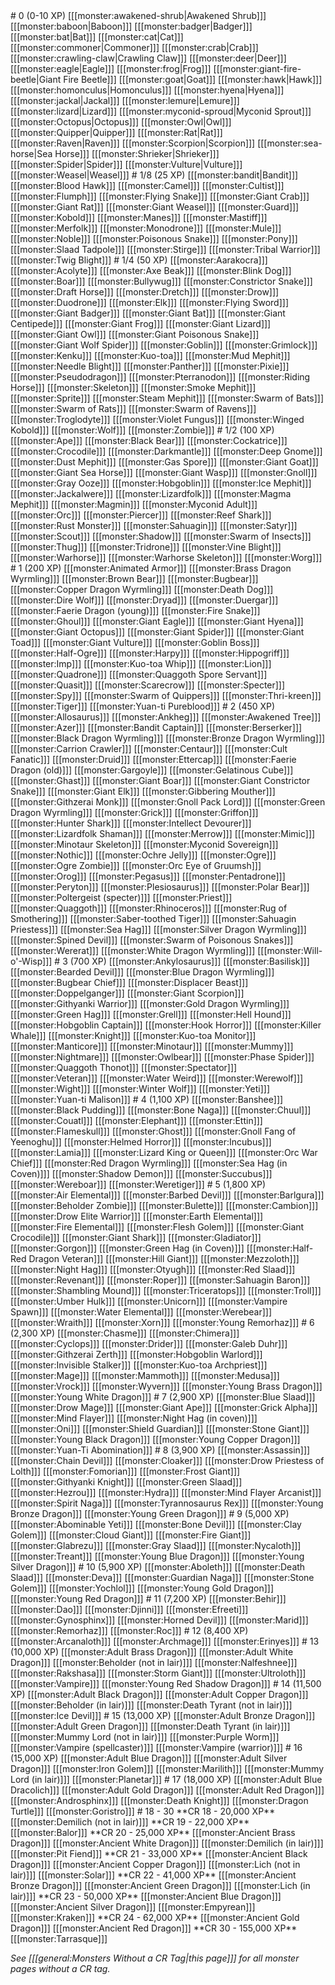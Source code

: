 <div class="chart" markdown="1">
<div class="subchart" markdown="1">
# 0 (0-10 XP)
[[[monster:awakened-shrub|Awakened Shrub]]]
[[[monster:baboon|Baboon]]]
[[[monster:badger|Badger]]]
[[[monster:bat|Bat]]]
[[[monster:cat|Cat]]]
[[[monster:commoner|Commoner]]]
[[[monster:crab|Crab]]]
[[[monster:crawling-claw|Crawling Claw]]]
[[[monster:deer|Deer]]]
[[[monster:eagle|Eagle]]]
[[[monster:frog|Frog]]]
[[[monster:giant-fire-beetle|Giant Fire Beetle]]]
[[[monster:goat|Goat]]]
[[[monster:hawk|Hawk]]]
[[[monster:homonculus|Homonculus]]]
[[[monster:hyena|Hyena]]]
[[[monster:jackal|Jackal]]]
[[[monster:lemure|Lemure]]]
[[[monster:lizard|Lizard]]]
[[[monster:myconid-sproud|Myconid Sprout]]]
[[[monster:Octopus|Octopus]]]
[[[monster:Owl|Owl]]]
[[[monster:Quipper|Quipper]]]
[[[monster:Rat|Rat]]]
[[[monster:Raven|Raven]]]
[[[monster:Scorpion|Scorpion]]]
[[[monster:sea-horse|Sea Horse]]]
[[[monster:Shrieker|Shrieker]]]
[[[monster:Spider|Spider]]]
[[[monster:Vulture|Vulture]]]
[[[monster:Weasel|Weasel]]]
# 1/8 (25 XP)
[[[monster:bandit|Bandit]]]
[[[monster:Blood Hawk]]]
[[[monster:Camel]]]
[[[monster:Cultist]]]
[[[monster:Flumph]]]
[[[monster:Flying Snake]]]
[[[monster:Giant Crab]]]
[[[monster:Giant Rat]]]
[[[monster:Giant Weasel]]]
[[[monster:Guard]]]
[[[monster:Kobold]]]
[[[monster:Manes]]]
[[[monster:Mastiff]]]
[[[monster:Merfolk]]]
[[[monster:Monodrone]]]
[[[monster:Mule]]]
[[[monster:Noble]]]
[[[monster:Poisonous Snake]]]
[[[monster:Pony]]]
[[[monster:Slaad Tadpole]]]
[[[monster:Stirge]]]
[[[monster:Tribal Warrior]]]
[[[monster:Twig Blight]]]
# 1/4 (50 XP)
[[[monster:Aarakocra]]]
[[[monster:Acolyte]]]
[[[monster:Axe Beak]]]
[[[monster:Blink Dog]]]
[[[monster:Boar]]]
[[[monster:Bullywug]]]
[[[monster:Constrictor Snake]]]
[[[monster:Draft Horse]]]
[[[monster:Dretch]]]
[[[monster:Drow]]]
[[[monster:Duodrone]]]
[[[monster:Elk]]]
[[[monster:Flying Sword]]]
[[[monster:Giant Badger]]]
[[[monster:Giant Bat]]]
[[[monster:Giant Centipede]]]
[[[monster:Giant Frog]]]
[[[monster:Giant Lizard]]]
[[[monster:Giant Owl]]]
[[[monster:Giant Poisonous Snake]]]
[[[monster:Giant Wolf Spider]]]
[[[monster:Goblin]]]
[[[monster:Grimlock]]]
[[[monster:Kenku]]]
[[[monster:Kuo-toa]]]
[[[monster:Mud Mephit]]]
[[[monster:Needle Blight]]]
[[[monster:Panther]]]
[[[monster:Pixie]]]
[[[monster:Pseudodragon]]]
[[[monster:Pterranodon]]]
[[[monster:Riding Horse]]]
[[[monster:Skeleton]]]
[[[monster:Smoke Mephit]]]
[[[monster:Sprite]]]
[[[monster:Steam Mephit]]]
[[[monster:Swarm of Bats]]]
[[[monster:Swarm of Rats]]]
[[[monster:Swarm of Ravens]]]
[[[monster:Troglodyte]]]
[[[monster:Violet Fungus]]]
[[[monster:Winged Kobold]]]
[[[monster:Wolf]]]
[[[monster:Zombie]]]
# 1/2 (100 XP)
[[[monster:Ape]]]
[[[monster:Black Bear]]]
[[[monster:Cockatrice]]]
[[[monster:Crocodile]]]
[[[monster:Darkmantle]]]
[[[monster:Deep Gnome]]]
[[[monster:Dust Mephit]]]
[[[monster:Gas Spore]]]
[[[monster:Giant Goat]]]
[[[monster:Giant Sea Horse]]]
[[[monster:Giant Wasp]]]
[[[monster:Gnoll]]]
[[[monster:Gray Ooze]]]
[[[monster:Hobgoblin]]]
[[[monster:Ice Mephit]]]
[[[monster:Jackalwere]]]
[[[monster:Lizardfolk]]]
[[[monster:Magma Mephit]]]
[[[monster:Magmin]]]
[[[monster:Myconid Adult]]]
[[[monster:Orc]]]
[[[monster:Piercer]]]
[[[monster:Reef Shark]]]
[[[monster:Rust Monster]]]
[[[monster:Sahuagin]]]
[[[monster:Satyr]]]
[[[monster:Scout]]]
[[[monster:Shadow]]]
[[[monster:Swarm of Insects]]]
[[[monster:Thug]]]
[[[monster:Tridrone]]]
[[[monster:Vine Blight]]]
[[[monster:Warhorse]]]
[[[monster:Warhorse Skeleton]]]
[[[monster:Worg]]]
# 1 (200 XP)
[[[monster:Animated Armor]]]
[[[monster:Brass Dragon Wyrmling]]]
[[[monster:Brown Bear]]]
[[[monster:Bugbear]]]
[[[monster:Copper Dragon Wyrmling]]]
[[[monster:Death Dog]]]
[[[monster:Dire Wolf]]]
[[[monster:Dryad]]]
[[[monster:Duergar]]]
[[[monster:Faerie Dragon (young)]]]
[[[monster:Fire Snake]]]
[[[monster:Ghoul]]]
[[[monster:Giant Eagle]]]
[[[monster:Giant Hyena]]]
[[[monster:Giant Octopus]]]
[[[monster:Giant Spider]]]
[[[monster:Giant Toad]]]
[[[monster:Giant Vulture]]]
[[[monster:Goblin Boss]]]
[[[monster:Half-Ogre]]]
[[[monster:Harpy]]]
[[[monster:Hippogriff]]]
[[[monster:Imp]]]
[[[monster:Kuo-toa Whip]]]
[[[monster:Lion]]]
[[[monster:Quadrone]]]
[[[monster:Quaggoth Spore Servant]]]
[[[monster:Quasit]]]
[[[monster:Scarecrow]]]
[[[monster:Specter]]]
[[[monster:Spy]]]
[[[monster:Swarm of Quippers]]]
[[[monster:Thri-kreen]]]
[[[monster:Tiger]]]
[[[monster:Yuan-ti Pureblood]]]
# 2 (450 XP)
[[[monster:Allosaurus]]]
[[[monster:Ankheg]]]
[[[monster:Awakened Tree]]]
[[[monster:Azer]]]
[[[monster:Bandit Captain]]]
[[[monster:Berserker]]]
[[[monster:Black Dragon Wyrmling]]]
[[[monster:Bronze Dragon Wyrmling]]]
[[[monster:Carrion Crawler]]]
[[[monster:Centaur]]]
[[[monster:Cult Fanatic]]]
[[[monster:Druid]]]
[[[monster:Ettercap]]]
[[[monster:Faerie Dragon (old)]]]
[[[monster:Gargoyle]]]
[[[monster:Gelatinous Cube]]]
[[[monster:Ghast]]]
[[[monster:Giant Boar]]]
[[[monster:Giant Constrictor Snake]]]
[[[monster:Giant Elk]]]
[[[monster:Gibbering Mouther]]]
[[[monster:Githzerai Monk]]]
[[[monster:Gnoll Pack Lord]]]
[[[monster:Green Dragon Wyrmling]]]
[[[monster:Grick]]]
[[[monster:Griffon]]]
[[[monster:Hunter Shark]]]
[[[monster:Intellect Devourer]]]
[[[monster:Lizardfolk Shaman]]]
[[[monster:Merrow]]]
[[[monster:Mimic]]]
[[[monster:Minotaur Skeleton]]]
[[[monster:Myconid Sovereign]]]
[[[monster:Nothic]]]
[[[monster:Ochre Jelly]]]
[[[monster:Ogre]]]
[[[monster:Ogre Zombie]]]
[[[monster:Orc Eye of Gruumsh]]]
[[[monster:Orog]]]
[[[monster:Pegasus]]]
[[[monster:Pentadrone]]]
[[[monster:Peryton]]]
[[[monster:Plesiosaurus]]]
[[[monster:Polar Bear]]]
[[[monster:Poltergeist (specter)]]]
[[[monster:Priest]]]
[[[monster:Quaggoth]]]
[[[monster:Rhinoceros]]]
[[[monster:Rug of Smothering]]]
[[[monster:Saber-toothed Tiger]]]
[[[monster:Sahuagin Priestess]]]
[[[monster:Sea Hag]]]
[[[monster:Silver Dragon Wyrmling]]]
[[[monster:Spined Devil]]]
[[[monster:Swarm of Poisonous Snakes]]]
[[[monster:Wererat]]]
[[[monster:White Dragon Wyrmling]]]
[[[monster:Will-o'-Wisp]]]
# 3 (700 XP)
[[[monster:Ankylosaurus]]]
[[[monster:Basilisk]]]
[[[monster:Bearded Devil]]]
[[[monster:Blue Dragon Wyrmling]]]
[[[monster:Bugbear Chief]]]
[[[monster:Displacer Beast]]]
[[[monster:Doppelganger]]]
[[[monster:Giant Scorpion]]]
[[[monster:Githyanki Warrior]]]
[[[monster:Gold Dragon Wyrmling]]]
[[[monster:Green Hag]]]
[[[monster:Grell]]]
[[[monster:Hell Hound]]]
[[[monster:Hobgoblin Captain]]]
[[[monster:Hook Horror]]]
[[[monster:Killer Whale]]]
[[[monster:Knight]]]
[[[monster:Kuo-toa Monitor]]]
[[[monster:Manticore]]]
[[[monster:Minotaur]]]
[[[monster:Mummy]]]
[[[monster:Nightmare]]]
[[[monster:Owlbear]]]
[[[monster:Phase Spider]]]
[[[monster:Quaggoth Thonot]]]
[[[monster:Spectator]]]
[[[monster:Veteran]]]
[[[monster:Water Weird]]]
[[[monster:Werewolf]]]
[[[monster:Wight]]]
[[[monster:Winter Wolf]]]
[[[monster:Yeti]]]
[[[monster:Yuan-ti Malison]]]
# 4 (1,100 XP)
[[[monster:Banshee]]]
[[[monster:Black Pudding]]]
[[[monster:Bone Naga]]]
[[[monster:Chuul]]]
[[[monster:Couatl]]]
[[[monster:Elephant]]]
[[[monster:Ettin]]]
[[[monster:Flameskull]]]
[[[monster:Ghost]]]
[[[monster:Gnoll Fang of Yeenoghu]]]
[[[monster:Helmed Horror]]]
[[[monster:Incubus]]]
[[[monster:Lamia]]]
[[[monster:Lizard King or Queen]]]
[[[monster:Orc War Chief]]]
[[[monster:Red Dragon Wyrmling]]]
[[[monster:Sea Hag (in Coven)]]]
[[[monster:Shadow Demon]]]
[[[monster:Succubus]]]
[[[monster:Wereboar]]]
[[[monster:Weretiger]]]
# 5 (1,800 XP)
[[[monster:Air Elemental]]]
[[[monster:Barbed Devil]]]
[[[monster:Barlgura]]]
[[[monster:Beholder Zombie]]]
[[[monster:Bulette]]]
[[[monster:Cambion]]]
[[[monster:Drow Elite Warrior]]]
[[[monster:Earth Elemental]]]
[[[monster:Fire Elemental]]]
[[[monster:Flesh Golem]]]
[[[monster:Giant Crocodile]]]
[[[monster:Giant Shark]]]
[[[monster:Gladiator]]]
[[[monster:Gorgon]]]
[[[monster:Green Hag (in Coven)]]]
[[[monster:Half-Red Dragon Veteran]]]
[[[monster:Hill Giant]]]
[[[monster:Mezzoloth]]]
[[[monster:Night Hag]]]
[[[monster:Otyugh]]]
[[[monster:Red Slaad]]]
[[[monster:Revenant]]]
[[[monster:Roper]]]
[[[monster:Sahuagin Baron]]]
[[[monster:Shambling Mound]]]
[[[monster:Triceratops]]]
[[[monster:Troll]]]
[[[monster:Umber Hulk]]]
[[[monster:Unicorn]]]
[[[monster:Vampire Spawn]]]
[[[monster:Water Elemental]]]
[[[monster:Werebear]]]
[[[monster:Wraith]]]
[[[monster:Xorn]]]
[[[monster:Young Remorhaz]]]
# 6 (2,300 XP)
[[[monster:Chasme]]]
[[[monster:Chimera]]]
[[[monster:Cyclops]]]
[[[monster:Drider]]]
[[[monster:Galeb Duhr]]]
[[[monster:Githzerai Zerth]]]
[[[monster:Hobgoblin Warlord]]]
[[[monster:Invisible Stalker]]]
[[[monster:Kuo-toa Archpriest]]]
[[[monster:Mage]]]
[[[monster:Mammoth]]]
[[[monster:Medusa]]]
[[[monster:Vrock]]]
[[[monster:Wyvern]]]
[[[monster:Young Brass Dragon]]]
[[[monster:Young White Dragon]]]
# 7 (2,900 XP)
[[[monster:Blue Slaad]]]
[[[monster:Drow Mage]]]
[[[monster:Giant Ape]]]
[[[monster:Grick Alpha]]]
[[[monster:Mind Flayer]]]
[[[monster:Night Hag (in coven)]]]
[[[monster:Oni]]]
[[[monster:Shield Guardian]]]
[[[monster:Stone Giant]]]
[[[monster:Young Black Dragon]]]
[[[monster:Young Copper Dragon]]]
[[[monster:Yuan-Ti Abomination]]]
# 8 (3,900 XP)
[[[monster:Assassin]]]
[[[monster:Chain Devil]]]
[[[monster:Cloaker]]]
[[[monster:Drow Priestess of Lolth]]]
[[[monster:Fomorian]]]
[[[monster:Frost Giant]]]
[[[monster:Githyanki Knight]]]
[[[monster:Green Slaad]]]
[[[monster:Hezrou]]]
[[[monster:Hydra]]]
[[[monster:Mind Flayer Arcanist]]]
[[[monster:Spirit Naga]]]
[[[monster:Tyrannosaurus Rex]]]
[[[monster:Young Bronze Dragon]]]
[[[monster:Young Green Dragon]]]
# 9 (5,000 XP)
[[[monster:Abominable Yeti]]]
[[[monster:Bone Devil]]]
[[[monster:Clay Golem]]]
[[[monster:Cloud Giant]]]
[[[monster:Fire Giant]]]
[[[monster:Glabrezu]]]
[[[monster:Gray Slaad]]]
[[[monster:Nycaloth]]]
[[[monster:Treant]]]
[[[monster:Young Blue Dragon]]]
[[[monster:Young Silver Dragon]]]
# 10 (5,900 XP)
[[[monster:Aboleth]]]
[[[monster:Death Slaad]]]
[[[monster:Deva]]]
[[[monster:Guardian Naga]]]
[[[monster:Stone Golem]]]
[[[monster:Yochlol]]]
[[[monster:Young Gold Dragon]]]
[[[monster:Young Red Dragon]]] 
# 11 (7,200 XP)
[[[monster:Behir]]]
[[[monster:Dao]]]
[[[monster:Djinni]]]
[[[monster:Efreeti]]]
[[[monster:Gynosphinx]]]
[[[monster:Horned Devil]]]
[[[monster:Marid]]]
[[[monster:Remorhaz]]]
[[[monster:Roc]]]
# 12 (8,400 XP)
[[[monster:Arcanaloth]]]
[[[monster:Archmage]]]
[[[monster:Erinyes]]]
# 13 (10,000 XP)
[[[monster:Adult Brass Dragon]]]
[[[monster:Adult White Dragon]]]
[[[monster:Beholder (not in lair)]]]
[[[monster:Nalfeshnee]]]
[[[monster:Rakshasa]]]
[[[monster:Storm Giant]]]
[[[monster:Ultroloth]]]
[[[monster:Vampire]]]
[[[monster:Young Red Shadow Dragon]]]
# 14 (11,500 XP)
[[[monster:Adult Black Dragon]]]
[[[monster:Adult Copper Dragon]]]
[[[monster:Beholder (in lair)]]]
[[[monster:Death Tyrant (not in lair)]]]
[[[monster:Ice Devil]]]
# 15 (13,000 XP)
[[[monster:Adult Bronze Dragon]]]
[[[monster:Adult Green Dragon]]]
[[[monster:Death Tyrant (in lair)]]]
[[[monster:Mummy Lord (not in lair)]]]
[[[monster:Purple Worm]]]
[[[monster:Vampire (spellcaster)]]]
[[[monster:Vampire (warrior)]]]
# 16 (15,000 XP)
[[[monster:Adult Blue Dragon]]]
[[[monster:Adult Silver Dragon]]]
[[[monster:Iron Golem]]]
[[[monster:Marilith]]]
[[[monster:Mummy Lord (in lair)]]]
[[[monster:Planetar]]]
# 17 (18,000 XP)
[[[monster:Adult Blue Dracolich]]]
[[[monster:Adult Gold Dragon]]]
[[[monster:Adult Red Dragon]]]
[[[monster:Androsphinx]]]
[[[monster:Death Knight]]]
[[[monster:Dragon Turtle]]]
[[[monster:Goristro]]]
# 18 - 30
**CR 18 - 20,000 XP**
[[[monster:Demilich (not in lair)]]]
**CR 19 - 22,000 XP**
[[[monster:Balor]]]
**CR 20 - 25,000 XP**
[[[monster:Ancient Brass Dragon]]]
[[[monster:Ancient White Dragon]]]
[[[monster:Demilich (in lair)]]]
[[[monster:Pit Fiend]]]
**CR 21 - 33,000 XP**
[[[monster:Ancient Black Dragon]]]
[[[monster:Ancient Copper Dragon]]]
[[[monster:Lich (not in lair)]]]
[[[monster:Solar]]]
**CR 22 - 41,000 XP**
[[[monster:Ancient Bronze Dragon]]]
[[[monster:Ancient Green Dragon]]]
[[[monster:Lich (in lair)]]]
**CR 23 - 50,000 XP**
[[[monster:Ancient Blue Dragon]]]
[[[monster:Ancient Silver Dragon]]]
[[[monster:Empyrean]]]
[[[monster:Kraken]]]
**CR 24 - 62,000 XP**
[[[monster:Ancient Gold Dragon]]]
[[[monster:Ancient Red Dragon]]]
**CR 30 - 155,000 XP**
[[[monster:Tarrasque]]]
</div>
</div>

*See [[[general:Monsters Without a CR Tag|this page]]] for all monster pages without a CR tag.*